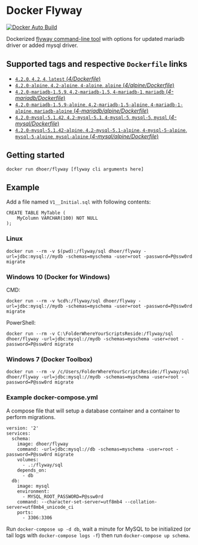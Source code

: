 # Docker Flyway

[![Docker Auto Build](https://img.shields.io/docker/automated/dhoer/flyway.svg?style=flat-square)][docker]

[docker]: https://hub.docker.com/r/dhoer/flyway/

Dockerized [flyway command-line tool](https://flywaydb.org/getstarted/firststeps/commandline) with options for updated mariadb driver or added mysql driver.

## Supported tags and respective `Dockerfile` links

-	[`4.2.0`, `4.2`, `4`, `latest` (*4/Dockerfile*)](https://github.com/dhoer/docker-flyway/blob/master/4/Dockerfile)
-	[`4.2.0-alpine`, `4.2-alpine`, `4-alpine`, `alpine` (*4/alpine/Dockerfile*)](https://github.com/dhoer/docker-flyway/blob/master/4/alpine/Dockerfile)
-	[`4.2.0-mariadb-1.5.9`, `4.2-mariadb-1.5`, `4-mariadb-1`, `mariadb` (*4-mariadb/Dockerfile*)](https://github.com/dhoer/docker-flyway/blob/master/4-mariadb/Dockerfile)
-	[`4.2.0-mariadb-1.5.9-alpine`, `4.2-mariadb-1.5-alpine`, `4-mariadb-1-alpine`, `mariadb-alpine` (*4-mariadb/alpine/Dockerfile*)](https://github.com/dhoer/docker-flyway/blob/master/4-mariadb/alpine/Dockerfile)
-	[`4.2.0-mysql-5.1.42`, `4.2-mysql-5.1`, `4-mysql-5`, `mysql-5`, `mysql` (*4-mysql/Dockerfile*)](https://github.com/dhoer/docker-flyway/blob/master/4-mysql/Dockerfile)
-	[`4.2.0-mysql-5.1.42-alpine`, `4.2-mysql-5.1-alpine`, `4-mysql-5-alpine`, `mysql-5-alpine`, `mysql-alpine` (*4-mysql/alpine/Dockerfile*)](https://github.com/dhoer/docker-flyway/blob/master/4-mysql/alpine/Dockerfile)

## Getting started

`docker run dhoer/flyway [flyway cli arguments here]`

## Example

Add a file named `V1__Initial.sql` with following contents:

```
CREATE TABLE MyTable (
    MyColumn VARCHAR(100) NOT NULL
);

```
                                                             
### Linux
`docker run --rm -v $(pwd):/flyway/sql dhoer/flyway -url=jdbc:mysql://mydb -schemas=myschema -user=root -password=P@ssw0rd migrate`

### Windows 10 (Docker for Windows)
CMD:

`docker run --rm -v %cd%:/flyway/sql dhoer/flyway -url=jdbc:mysql://mydb -schemas=myschema -user=root -password=P@ssw0rd migrate`

PowerShell:

`docker run --rm -v C:\FolderWhereYourScriptsReside:/flyway/sql dhoer/flyway -url=jdbc:mysql://mydb -schemas=myschema -user=root -password=P@ssw0rd migrate`

### Windows 7 (Docker Toolbox)

`docker run --rm -v /c/Users/FolderWhereYourScriptsReside:/flyway/sql dhoer/flyway -url=jdbc:mysql://mydb -schemas=myschema -user=root -password=P@ssw0rd migrate`

### Example docker-compose.yml

A compose file that will setup a database container and a container to perform migrations.

```
version: '2'
services:
  schema:
    image: dhoer/flyway
    command: -url=jdbc:mysql://db -schemas=myschema -user=root -password=P@ssw0rd migrate
    volumes:
      - .:/flyway/sql
    depends_on:
      - db
  db:
    image: mysql
    environment:
      - MYSQL_ROOT_PASSWORD=P@ssw0rd
    command: --character-set-server=utf8mb4 --collation-server=utf8mb4_unicode_ci
    ports:
      - 3306:3306
```

Run `docker-compose up -d db`, wait a minute for MySQL to be initialized (or tail logs with `docker-compose logs -f`) then run `docker-compose up schema`.
